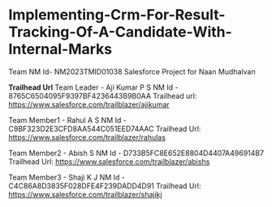 # Implementing-Crm-For-Result-Tracking-Of-A-Candidate-With-Internal-Marks
Team NM Id- NM2023TMID01038
Salesforce Project for Naan Mudhalvan

**Trailhead Url**
Team Leader - Aji Kumar P S
NM Id - 8765C6504095F9397BF4236443B9B0AA
Trailhead url: https://www.salesforce.com/trailblazer/ajikumar

Team Member1 - Rahul A S
NM Id - C9BF323D2E3CFD8AA544C051EED74AAC
Trailhead Url: https://www.salesforce.com/trailblazer/rahulas

Team Member2 - Abish S
NM Id - D733B5FC8E652E8804D4407A496914B7
Trailhead Url: https://www.salesforce.com/trailblazer/abishs

Team Member3 - Shaji K J
NM Id - C4C86A8D3835F028DFE4F239DADD4D91
Trailhead Url: https://www.salesforce.com/trailblazer/shajikj

